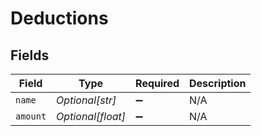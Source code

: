 # Deductions


## Fields

| Field              | Type               | Required           | Description        |
| ------------------ | ------------------ | ------------------ | ------------------ |
| `name`             | *Optional[str]*    | :heavy_minus_sign: | N/A                |
| `amount`           | *Optional[float]*  | :heavy_minus_sign: | N/A                |